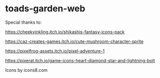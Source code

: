 # toads-garden-web

Special thanks to:

https://cheekyinkling.itch.io/shikashis-fantasy-icons-pack

https://caz-creates-games.itch.io/cute-mushroom-character-sprite

https://pixelfrog-assets.itch.io/pixel-adventure-1

https://pixerat.itch.io/game-icons-heart-diamond-star-and-lightning-bolt

Icons by icons8.com
